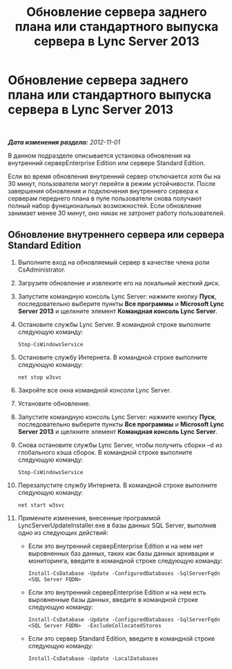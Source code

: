 ﻿---
title: Обновление сервера заднего плана или стандартного выпуска сервера в Lync Server 2013
TOCTitle: Обновление сервера заднего плана или стандартного выпуска сервера в Lync Server 2013
ms:assetid: f95f8d3a-e039-484e-97bd-d727db21a12b
ms:mtpsurl: https://technet.microsoft.com/ru-ru/library/JJ721942(v=OCS.15)
ms:contentKeyID: 49888272
ms.date: 05/19/2016
mtps_version: v=OCS.15
ms.translationtype: HT
---

# Обновление сервера заднего плана или стандартного выпуска сервера в Lync Server 2013

 

_**Дата изменения раздела:** 2012-11-01_

В данном подразделе описывается установка обновления на внутренний серверEnterprise Edition или сервере Standard Edition.

Если во время обновления внутренний сервер отключается хотя бы на 30 минут, пользователи могут перейти в режим устойчивости. После завершения обновления и подключения внутреннего сервера к серверам переднего плана в пуле пользователи снова получают полный набор функциональных возможностей. Если обновление занимает менее 30 минут, оно никак не затронет работу пользователей.

## Обновление внутреннего сервера или сервера Standard Edition

1.  Выполните вход на обновляемый сервер в качестве члена роли CsAdministrator.

2.  Загрузите обновление и извлеките его на локальный жесткий диск.

3.  Запустите командную консоль Lync Server: нажмите кнопку **Пуск**, последовательно выберите пункты **Все программы** и **Microsoft Lync Server 2013** и щелкните элемент **Командная консоль Lync Server**.

4.  Остановите службы Lync Server. В командной строке выполните следующую команду:
    
        Stop-CsWindowsService

5.  Остановите службу Интернета. В командной строке выполните следующую команду:
    
        net stop w3svc

6.  Закройте все окна командной консоли Lync Server.

7.  Установите обновление.

8.  Запустите командную консоль Lync Server: нажмите кнопку **Пуск**, последовательно выберите пункты **Все программы** и **Microsoft Lync Server 2013** и щелкните элемент **Командная консоль Lync Server**.

9.  Снова остановите службы Lync Server, чтобы получить сборки –d из глобального кэша сборок. В командной строке выполните следующую команду:
    
        Stop-CsWindowsService

10. Перезапустите службу Интернета. В командной строке выполните следующую команду:
    
        net start w3svc

11. Примените изменения, внесенные программой LyncServerUpdateInstaller.exe в базы данных SQL Server, выполнив одно из следующих действий:
    
      - Если это внутренний серверEnterprise Edition и на нем нет выровненных баз данных, таких как базы данных архивации и мониторинга, введите в командной строке следующую команду:
        
            Install-CsDatabase -Update -ConfiguredDatabases -SqlServerFqdn <SQL Server FQDN>
    
      - Если это внутренний серверEnterprise Edition и на нем есть выровненные базы данных, введите в командной строке следующую команду:
        
            Install-CsDatabase -Update -ConfiguredDatabases -SqlServerFqdn <SQL Server FQDN>  -ExcludeCollocatedStores
    
      - Если это сервер Standard Edition, введите в командной строке следующую команду:
        
            Install-CsDatabase -Update -LocalDatabases

